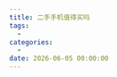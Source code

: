 ```yaml
---
title: 二手手机值得买吗
tags:
  - 
categories:
  - 
date: 2026-06-05 00:00:00
---
```


> 

<!-- more -->

## 

